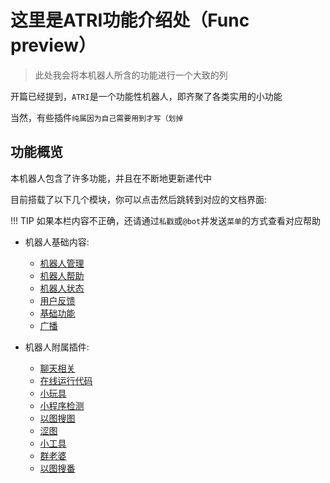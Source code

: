 # 这里是ATRI功能介绍处（Func preview）

> 此处我会将本机器人所含的功能进行一个大致的列

开篇已经提到，`ATRI`是一个功能性机器人，即齐聚了各类实用的小功能

当然，有些插件`纯属因为自己需要用到才写（划掉`

## 功能概览

本机器人包含了许多功能，并且在不断地更新递代中

目前搭载了以下几个模块，你可以点击然后跳转到对应的文档界面:

!!! TIP
    如果本栏内容不正确，还请通过`私戳`或`@bot`并发送`菜单`的方式查看对应帮助

- 机器人基础内容:
    - [机器人管理](plugin-manager.md)
    - [机器人帮助](plugin-help.md)
    - [机器人状态](plugin-status.md)
    - [用户反馈](plugin-repo.md)
    - [基础功能](plugin-essential.md)
    - [广播](plugin-broadcast.md)

- 机器人附属插件:
    - [聊天相关](plugin-chat.md)
    - [在线运行代码](plugin-coderunner.md)
    - [小玩具](plugin-funny.md)
    - [小程序检测](plugin-rich.md)
    - [以图搜图](plugin-saucenao.md)
    - [涩图](plugin-setu.md)
    - [小工具](plugin-util.md)
    - [群老婆](plugin-wife.md)
    - [以图搜番](plugin-animesearch.md)